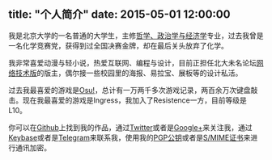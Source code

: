 title: "个人简介"
date: 2015-05-01 12:00:00
---

我是北京大学的一名普通的大学生，主修[哲学、政治学与经济学](https://zh.wikipedia.org/zh-cn/%E5%93%B2%E5%AD%B8%E3%80%81%E6%94%BF%E6%B2%BB%E5%AD%B8%E5%8F%8A%E7%B6%93%E6%BF%9F%E5%AD%B8)专业，过去我曾是一名化学竞赛党，获得到过全国决赛金牌，却在最后关头放弃了化学。

我非常喜爱动漫与轻小说，热爱互联网、编程与设计，目前正担任北大未名论坛[网络技术版](http://www.bdwm.net/bbs/bbsdoc.php?board=Networking)的版主，偶尔接一些校园里的海报、易拉宝、展板等的设计私活。

过去我最喜爱的游戏是[Osu!](https://osu.ppy.sh/u/BlackGear)，总计有一万两千多次游戏记录，两百余万次键盘敲击。现在我最喜爱的游戏是Ingress，我加入了Resistence一方，目前等级是L10。

你可以在[Github](https://github.com/blackgear)上找到我的作品，通过[Twitter](https://twitter.com/atomhelix)或者是[Google+](https://plus.google.com/100525412413357066353/)来关注我，通过[Keybase](https://keybase.io/atomhelix)或者是[Telegram](https://telegram.me/atomhelix)来联系我，使用我的[PGP公钥](/about/pgp.asc)或者是[S/MIME证书](/about/smime.pem)来进行通讯加密。
